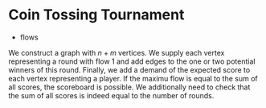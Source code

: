 # Coin Tossing Tournament

* flows

We construct a graph with $n + m$ vertices. We supply each vertex representing a round with flow $1$ and add edges to the one or two potential winners of this round. Finally, we add a demand of the expected score to each vertex representing a player. If the maximu flow is equal to the sum of all scores, the scoreboard is possible. We additionally need to check that the sum of all scores is indeed equal to the number of rounds.
